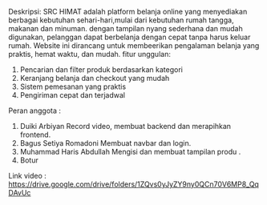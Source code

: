 Deskripsi:
SRC HIMAT adalah platform belanja online yang menyediakan berbagai kebutuhan sehari-hari,mulai dari kebutuhan rumah tangga, makanan dan minuman. dengan tampilan nyang sederhana dan mudah digunakan,
pelanggan dapat berbelanja dengan cepat tanpa harus keluar rumah. Website ini dirancang untuk membeerikan pengalaman belanja yang praktis, hemat waktu, dan mudah.
fitur unggulan:
1. Pencarian dan filter produk berdasarkan kategori
2. Keranjang belanja dan checkout yang mudah
3. Sistem pemesanan yang praktis
4. Pengiriman cepat dan terjadwal
   
Peran anggota :
1. Duiki Arbiyan
   Record video, membuat backend dan merapihkan frontend.
2. Bagus Setiya Romadoni
   Membuat navbar dan login.
3. Muhammad Haris Abdullah
   Mengisi dan membuat tampilan produ .
4. Botur
   

Link video :
https://drive.google.com/drive/folders/1ZQvs0yJyZY9ny0QCn70V6MP8_QqDAvUc

